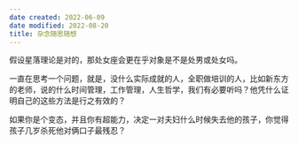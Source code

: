 ```yaml
---
date created: 2022-06-09
date modified: 2022-08-20
title: 杂念随思随想
---
```


假设星落理论是对的，那处女座会更在乎对象是不是处男或处女吗。

一直在思考一个问题，就是，没什么实际成就的人，全职做培训的人，比如新东方的老师，说的什么时间管理，工作管理，人生哲学，我们有必要听吗？他凭什么证明自己的这些方法是行之有效的？

如果你是个变态，并且你有超能力，决定一对夫妇什么时候失去他的孩子，你觉得孩子几岁杀死他对俩口子最残忍？
